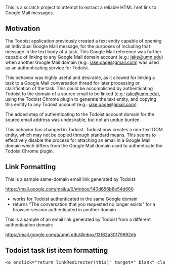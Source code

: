 This is a scratch project to attempt to extract a reliable HTML href link to Google Mail messages.

Motivation
----------

The Todoist application previously created a text entity capable of opening an individual Google Mail message, for the purposes of including that message in the text body of a task.  This Google Mail reference was further capable of linking to any Google Mail domain account (e.g.: jake@umn.edu) when another Google Mail domain (e.g.: jake.gage@gmail.com) was used as an authenticating service for Todoist.

This behavior was highly useful and desirable, as it allowed for linking a task to a Google Mail conversation thread for later processing or clairification of the task.  This could be accomplished by authenticating Todoist to the domain of a source email to be linked (e.g.: jake@umn.edu), using the Todoist Chrome plugin to generate the text entity, and copying this enitity to any Todoist account (e.g.: jake.gage@gmail.com).

The added step of authenticating to the Todoist account domain for the source email address was undesirable, but not an undue burden.

This behavior has changed in Todoist.  Todoist now creates a non-text DOM entity, which may not be copied through standard means.  This seems to effectively disable the process for attaching an email in a Google Mail domain which differs from the Google Mail domain used to authenticate the Todoist Chrome plugin.

Link Formatting
---------------

This is a sample same-domain email link generated by Todoist:

https://mail.google.com/mail/u/0/#inbox/140d656b8e54d660

- works for Todoist authenticated in the same Google domain
- returns "The conversation that you requested no longer exists" for a browser session authenticated in another domain

This is a sample of an email link generated by Todoist from a different authentication domain:

https://mail.google.com/a/umn.edu/#inbox/13f62a30179692eb

Todoist task list item formatting
---------------------------------

<pre>
&lt;a onclick="return linkRedirecter(this)" target="_blank" class="ex_link" href="https://mail.google.com/a/umn.edu/#inbox/13f62a30179692eb"&gt'Web Migrations for this weekend&lt;/a&gt;
</pre>
